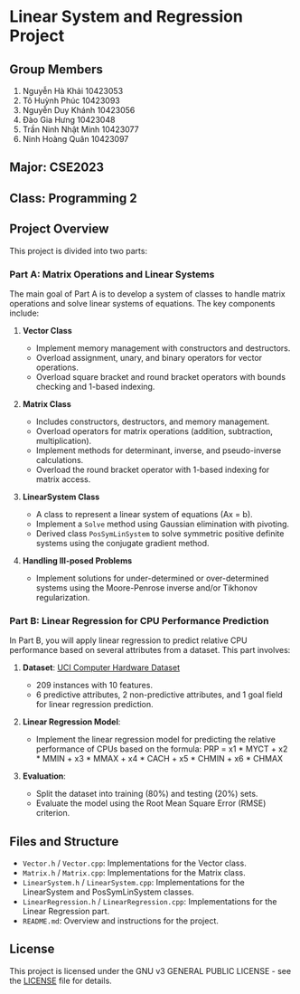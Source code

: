 # Linear System and Regression Project

## Group Members
1. Nguyễn Hà Khải 10423053
2. Tô Huỳnh Phúc 10423093
3. Nguyễn Duy Khánh 10423056
4. Đào Gia Hưng 10423048
5. Trần Ninh Nhật Minh 10423077
6. Ninh Hoàng Quân 10423097

## Major: CSE2023  
## Class: Programming 2  

## Project Overview
This project is divided into two parts:

### Part A: Matrix Operations and Linear Systems

The main goal of Part A is to develop a system of classes to handle matrix operations and solve linear systems of equations. The key components include:

1. **Vector Class**
   - Implement memory management with constructors and destructors.
   - Overload assignment, unary, and binary operators for vector operations.
   - Overload square bracket and round bracket operators with bounds checking and 1-based indexing.

2. **Matrix Class**
   - Includes constructors, destructors, and memory management.
   - Overload operators for matrix operations (addition, subtraction, multiplication).
   - Implement methods for determinant, inverse, and pseudo-inverse calculations.
   - Overload the round bracket operator with 1-based indexing for matrix access.
   
3. **LinearSystem Class**
   - A class to represent a linear system of equations (Ax = b).
   - Implement a `Solve` method using Gaussian elimination with pivoting.
   - Derived class `PosSymLinSystem` to solve symmetric positive definite systems using the conjugate gradient method.
   
4. **Handling Ill-posed Problems**
   - Implement solutions for under-determined or over-determined systems using the Moore-Penrose inverse and/or Tikhonov regularization.

### Part B: Linear Regression for CPU Performance Prediction

In Part B, you will apply linear regression to predict relative CPU performance based on several attributes from a dataset. This part involves:

1. **Dataset**: [UCI Computer Hardware Dataset](https://archive.ics.uci.edu/ml/datasets/Computer%2BHardware)
   - 209 instances with 10 features.
   - 6 predictive attributes, 2 non-predictive attributes, and 1 goal field for linear regression prediction.

2. **Linear Regression Model**: 
   - Implement the linear regression model for predicting the relative performance of CPUs based on the formula:
   PRP = x1 * MYCT + x2 * MMIN + x3 * MMAX + x4 * CACH + x5 * CHMIN + x6 * CHMAX

   
3. **Evaluation**: 
   - Split the dataset into training (80%) and testing (20%) sets.
   - Evaluate the model using the Root Mean Square Error (RMSE) criterion.

## Files and Structure

- `Vector.h` / `Vector.cpp`: Implementations for the Vector class.
- `Matrix.h` / `Matrix.cpp`: Implementations for the Matrix class.
- `LinearSystem.h` / `LinearSystem.cpp`: Implementations for the LinearSystem and PosSymLinSystem classes.
- `LinearRegression.h` / `LinearRegression.cpp`: Implementations for the Linear Regression part.
- `README.md`: Overview and instructions for the project.

## License

This project is licensed under the GNU v3 GENERAL PUBLIC LICENSE - see the [LICENSE](LICENSE) file for details.
